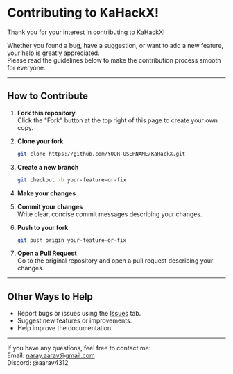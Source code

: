 # Contributing to KaHackX!

Thank you for your interest in contributing to KaHackX!

Whether you found a bug, have a suggestion, or want to add a new feature, your help is greatly appreciated.  
Please read the guidelines below to make the contribution process smooth for everyone.

---

## How to Contribute

1. **Fork this repository**  
   Click the "Fork" button at the top right of this page to create your own copy.

2. **Clone your fork**  
   ```bash
   git clone https://github.com/YOUR-USERNAME/KaHackX.git
   ```

3. **Create a new branch**  
   ```bash
   git checkout -b your-feature-or-fix
   ```

4. **Make your changes**

5. **Commit your changes**  
   Write clear, concise commit messages describing your changes.

6. **Push to your fork**  
   ```bash
   git push origin your-feature-or-fix
   ```

7. **Open a Pull Request**  
   Go to the original repository and open a pull request describing your changes.

---

## Other Ways to Help

- Report bugs or issues using the [Issues](../../issues) tab.
- Suggest new features or improvements.
- Help improve the documentation.

---

If you have any questions, feel free to contact me:  
Email: naray.aarav@gmail.com  
Discord: @aarav4312
